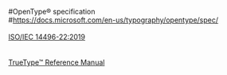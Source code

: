 #OpenType® specification
<br>
#https://docs.microsoft.com/en-us/typography/opentype/spec/
<br>
<br>
<a href="https://standards.iso.org/ittf/PubliclyAvailableStandards/c074461_ISO_IEC_14496-22_2019.zip">ISO/IEC 14496-22:2019</a>
<br>
<br>
<br>
<a href="https://developer.apple.com/fonts/TrueType-Reference-Manual/">TrueType™ Reference Manual</a>
<br>
<br>
